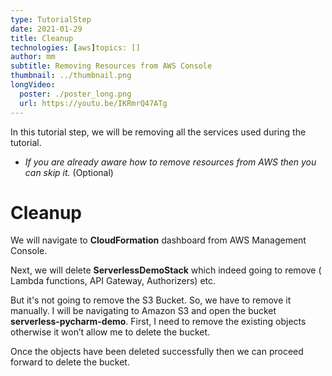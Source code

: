 ```yaml
---
type: TutorialStep
date: 2021-01-29
title: Cleanup
technologies: [aws]topics: []
author: mm
subtitle: Removing Resources from AWS Console
thumbnail: ../thumbnail.png
longVideo:
  poster: ./poster_long.png
  url: https://youtu.be/IKRmrQ47ATg
---
```


In this tutorial step, we will be removing all the services used during the tutorial.

* *If you are already aware how to remove resources from AWS then you can skip it.* (Optional)

# Cleanup

We will navigate to **CloudFormation** dashboard from AWS Management Console. 

Next, we will delete **ServerlessDemoStack** which indeed 
going to remove ( Lambda functions, API Gateway, Authorizers) etc. 

But it's not going to remove the S3 Bucket. So, we have to remove it manually. I will be navigating to Amazon S3 and open the bucket **serverless-pycharm-demo**.
First, I need to remove the existing objects otherwise it won’t allow me to delete the bucket. 


Once the objects have been deleted successfully then we can proceed forward to delete the bucket.




